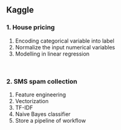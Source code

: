 ## Kaggle

### 1. House pricing

1. Encoding categorical variable into label
2. Normalize the input numerical variables 
3. Modelling in linear regression

<br/>

### 2. SMS spam collection

1. Feature engineering
2. Vectorization
3. TF-IDF
4. Naive Bayes classifier 
5. Store a pipeline of workflow
